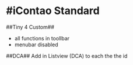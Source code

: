 #iContao Standard
===============

##Tiny 4 Custom##
- all functions in toollbar
- menubar disabled

##DCA##	
Add in Listview (DCA) to each the the id
